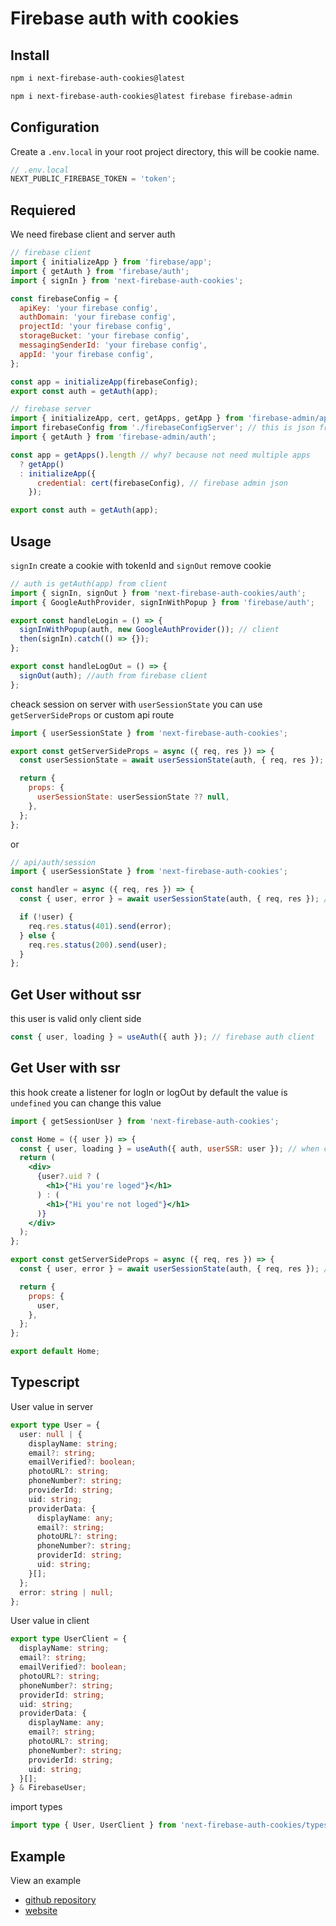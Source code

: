 # Firebase auth with cookies

## Install

```bash
npm i next-firebase-auth-cookies@latest

npm i next-firebase-auth-cookies@latest firebase firebase-admin
```

## Configuration

Create a `.env.local` in your root project directory, this will be cookie name.

```ts
// .env.local
NEXT_PUBLIC_FIREBASE_TOKEN = 'token';
```

## Requiered

We need firebase client and server auth

```js
// firebase client
import { initializeApp } from 'firebase/app';
import { getAuth } from 'firebase/auth';
import { signIn } from 'next-firebase-auth-cookies';

const firebaseConfig = {
  apiKey: 'your firebase config',
  authDomain: 'your firebase config',
  projectId: 'your firebase config',
  storageBucket: 'your firebase config',
  messagingSenderId: 'your firebase config',
  appId: 'your firebase config',
};

const app = initializeApp(firebaseConfig);
export const auth = getAuth(app);
```

```js
// firebase server
import { initializeApp, cert, getApps, getApp } from 'firebase-admin/app';
import firebaseConfig from './firebaseConfigServer'; // this is json from firebase admin
import { getAuth } from 'firebase-admin/auth';

const app = getApps().length // why? because not need multiple apps
  ? getApp()
  : initializeApp({
      credential: cert(firebaseConfig), // firebase admin json
    });

export const auth = getAuth(app);
```

## Usage

`signIn` create a cookie with tokenId and `signOut` remove cookie

```js
// auth is getAuth(app) from client
import { signIn, signOut } from 'next-firebase-auth-cookies/auth';
import { GoogleAuthProvider, signInWithPopup } from 'firebase/auth';

export const handleLogin = () => {
  signInWithPopup(auth, new GoogleAuthProvider()); // client
  then(signIn).catch(() => {});
};

export const handleLogOut = () => {
  signOut(auth); //auth from firebase client
};
```

cheack session on server with `userSessionState`
you can use `getServerSideProps` or custom api route

```js
import { userSessionState } from 'next-firebase-auth-cookies';

export const getServerSideProps = async ({ req, res }) => {
  const userSessionState = await userSessionState(auth, { req, res }); // auth from firebase admin

  return {
    props: {
      userSessionState: userSessionState ?? null,
    },
  };
};
```

or

```js
// api/auth/session
import { userSessionState } from 'next-firebase-auth-cookies';

const handler = async ({ req, res }) => {
  const { user, error } = await userSessionState(auth, { req, res }); // auth from firebase admin

  if (!user) {
    req.res.status(401).send(error);
  } else {
    req.res.status(200).send(user);
  }
};
```

## Get User without ssr

this user is valid only client side

```js
const { user, loading } = useAuth({ auth }); // firebase auth client
```

## Get User with ssr

this hook create a listener for logIn or logOut
by default the value is `undefined` you can change this value

```jsx
import { getSessionUser } from 'next-firebase-auth-cookies';

const Home = ({ user }) => {
  const { user, loading } = useAuth({ auth, userSSR: user }); // when change default value loading is false
  return (
    <div>
      {user?.uid ? (
        <h1>{"Hi you're loged"}</h1>
      ) : (
        <h1>{"Hi you're not loged"}</h1>
      )}
    </div>
  );
};

export const getServerSideProps = async ({ req, res }) => {
  const { user, error } = await userSessionState(auth, { req, res }); // auth from firebase admin

  return {
    props: {
      user,
    },
  };
};

export default Home;
```

## Typescript

User value in server

```ts
export type User = {
  user: null | {
    displayName: string;
    email?: string;
    emailVerified?: boolean;
    photoURL?: string;
    phoneNumber?: string;
    providerId: string;
    uid: string;
    providerData: {
      displayName: any;
      email?: string;
      photoURL?: string;
      phoneNumber?: string;
      providerId: string;
      uid: string;
    }[];
  };
  error: string | null;
};
```

User value in client

```ts
export type UserClient = {
  displayName: string;
  email?: string;
  emailVerified?: boolean;
  photoURL?: string;
  phoneNumber?: string;
  providerId: string;
  uid: string;
  providerData: {
    displayName: any;
    email?: string;
    photoURL?: string;
    phoneNumber?: string;
    providerId: string;
    uid: string;
  }[];
} & FirebaseUser;
```

import types

```ts
import type { User, UserClient } from 'next-firebase-auth-cookies/types';
```

## Example

View an example

- [github repository](https://github.com/hateVtubers/demo)
- [website](https://demo-jade-xi.vercel.app/)
